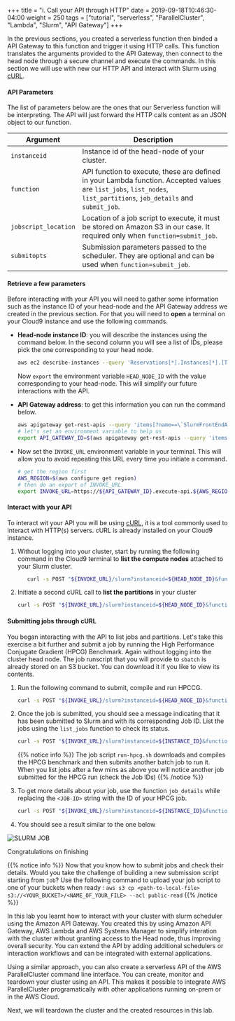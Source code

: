 +++
title = "i. Call your API through HTTP"
date = 2019-09-18T10:46:30-04:00
weight = 250
tags = ["tutorial", "serverless", "ParallelCluster", "Lambda", "Slurm", "API Gateway"]
+++

In the previous sections, you created a serverless function then binded a API Gateway to this function and trigger it using HTTP calls. This function translates the arguments provided to the API Gateway, then connect to the head node through a secure channel and execute the commands. In this section we will use with new our HTTP API and interact with Slurm using [cURL](https://en.wikipedia.org/wiki/CURL).

#### API Parameters

The list of parameters below are the ones that our Serverless function will be interpreting. The API will just forward the HTTP calls content as an JSON object to our function.

| Argument     | Description |
|--------------|---------------------------------------------------------------------------------------------------------------------|
| `instanceid` | Instance id of the head-node of your cluster.
| `function` | API function to execute, these are defined in your Lambda function. Accepted values are `list_jobs`, `list_nodes`, `list_partitions`, `job_details` and `submit_job`.
| `jobscript_location` | Location of a job script to execute, it must be stored on Amazon S3 in our case. It required only when `function=submit_job`.
| `submitopts` | Submission parameters passed to the scheduler. They are optional and can be used when `function=submit_job`.


#### Retrieve a few parameters

Before interacting with your API you will need to gather some information such as the instance ID of your head-node and the API Gateway address we created in the previous section. For that you will need to **open** a terminal on your Cloud9 instance and use the following commands.


- **Head-node instance ID**: you will describe the instances using the command below. In the second column you will see a list of IDs, please pick the one corresponding to your head node.

    ```bash
    aws ec2 describe-instances --query 'Reservations[*].Instances[*].[Tags[?Key==`Name`]| [0].Value,InstanceId,InstanceType, PrivateIpAddress, PublicIpAddress]' --filters Name=instance-state-name,Values=running --output table
    ```
    Now `export` the environment variable `HEAD_NODE_ID` with the value corresponding to your head-node. This will simplify our future interactions with the API.



- **API Gateway address**: to get this information you can run the command below.

    ```bash
    aws apigateway get-rest-apis --query 'items[?name==\`SlurmFrontEndAPI\`].id' --output text
    # let's set an environment variable to help us
    export API_GATEWAY_ID=$(aws apigateway get-rest-apis --query 'items[?name==\`SlurmFrontEndAPI\`].id' --output text)
    ```

- Now set the `INVOKE_URL` environment variable in your terminal. This will allow you to avoid repeating this URL every time you initiate a command.

    ```bash
    # get the region first
    AWS_REGION=$(aws configure get region)
    # then do an export of INVOKE_URL
    export INVOKE_URL=https://${API_GATEWAY_ID}.execute-api.${AWS_REGION}.amazonaws.com/slurm
    ```

#### Interact with your API

To interact wit your API you will be using [cURL](https://en.wikipedia.org/wiki/CURL), it is a tool commonly used to interact with HTTP(s) servers. cURL is already installed on your Cloud9 instance.

1. Without logging into your cluster, start by running the following command in the Cloud9 terminal to **list the compute nodes** attached to your Slurm cluster.

      ```bash
         curl -s POST "${INVOKE_URL}/slurm?instanceid=${HEAD_NODE_ID}&function=list_nodes" # Note the function name  "list_nodes"
      ```
2. Initiate a second cURL call to **list the partitions** in your cluster

      ```bash
      curl -s POST "${INVOKE_URL}/slurm?instanceid=${HEAD_NODE_ID}&function=list_partitions" # Note the function name "list_partitions"
      ```
#### Submitting jobs through cURL

You began interacting with the API to list jobs and partitions. Let's take this exercise a bit further and submit a job by running the High Performance Conjugate Gradient (HPCG) Benchmark. Again without logging into the cluster head node. The job runscript that you will provide to `sbatch` is already stored on an S3 bucket. You can download it if you like to view its contents.

1. Run the following command to submit, compile and run HPCCG.

     ```bash
     curl -s POST "${INVOKE_URL}/slurm?instanceid=${HEAD_NODE_ID}&function=submit_job&jobscript_location=aws-hpc-workshops/run-hpcg.sh" -H 'submitopts: --job-name=HPCG --partition=ondemand'
     ```

2. Once the job is submitted, you should see a message indicating that it has been submitted to Slurm and with its corresponding Job ID. List the jobs using the `list_jobs` function to check its status.

      ```bash
      curl -s POST "${INVOKE_URL}/slurm?instanceid=${INSTANCE_ID}&function=list_jobs"
      ```
   {{% notice info %}}
   The job script `run-hpcg.sh`  downloads and compiles the HPCG benchmark and then submits another batch job to run it. When you list jobs after a few mins as above you will notice another job submitted for the HPCG run (check the Job IDs)
   {{% /notice %}}


3. To get more details about your job, use the function `job_details` while replacing the `<JOB-ID>` string with the ID of your HPCG job.

      ```bash
      curl -s POST "${INVOKE_URL}/slurm?instanceid=${INSTANCE_ID}&function=job_details&jobid=<JOB-ID>" # Specify the JobId in the <JOB-ID> field
      ```

4. You should see a result similar to the one below

![SLURM JOB](/images/serverless/slurm-job-1.png)


Congratulations on finishing

{{% notice info %}}
Now that you know how to submit jobs and check their details. Would you take the challenge of building a new submission script starting from `job`? Use the following command to upload your job script to one of your buckets when ready : `aws s3 cp <path-to-local-file> s3://<YOUR_BUCKET>/<NAME_OF_YOUR_FILE> --acl public-read`
{{% /notice %}}




In this lab you learnt how to interact with your cluster with slurm scheduler using the Amazon API Gateway. You created this by using Amazon API Gateway, AWS Lambda and AWS Systems Manager to simplify interation with the cluster without granting access to the Head node, thus improving overall security. You can extend the API by adding additional schedulers or interaction workflows and can be integrated with external applications.

Using a similar approach, you can also create a serverless API of the AWS ParallelCluster command line interface. You can create, monitor and teardown your cluster using an API. This makes it possible to integrate AWS ParallelCluster programatically with other applications running on-prem or in the AWS Cloud.

Next, we will teardown the cluster and the created resources in this lab.



